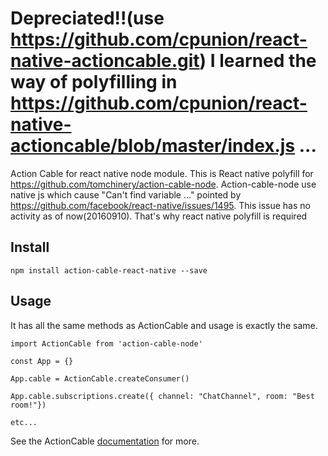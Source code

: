 # Depreciated!!(use https://github.com/cpunion/react-native-actioncable.git) I learned the way of polyfilling in https://github.com/cpunion/react-native-actioncable/blob/master/index.js ... 
Action Cable for react native node module. This is React native polyfill for https://github.com/tomchinery/action-cable-node. Action-cable-node use native js which cause "Can't find variable ..." pointed by https://github.com/facebook/react-native/issues/1495. This issue has no activity as of now(20160910). That's why react native polyfill is required

## Install

```
npm install action-cable-react-native --save
```

## Usage

It has all the same methods as ActionCable and usage is exactly the same.

```
import ActionCable from 'action-cable-node'

const App = {}

App.cable = ActionCable.createConsumer()

App.cable.subscriptions.create({ channel: "ChatChannel", room: "Best room!"})

etc...
```

See the ActionCable [documentation](http://edgeguides.rubyonrails.org/action_cable_overview.html) for more.
